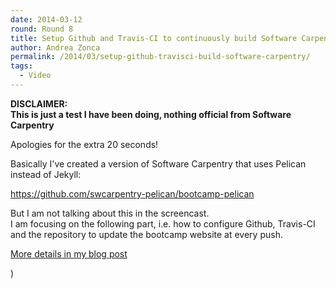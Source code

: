 ```yaml
---
date: 2014-03-12
round: Round 8
title: Setup Github and Travis-CI to continuously build Software Carpentry
author: Andrea Zonca
permalink: /2014/03/setup-github-travisci-build-software-carpentry/
tags:
  - Video
---
```

**DISCLAIMER:**  
**This is just a test I have been doing, nothing official from Software Carpentry**

Apologies for the extra 20 seconds!

Basically I've created a version of Software Carpentry that uses Pelican instead of Jekyll:

<https://github.com/swcarpentry-pelican/bootcamp-pelican>

But I am not talking about this in the screencast.  
I am focusing on the following part, i.e. how to configure Github, Travis-CI and the repository to update the bootcamp website at every push.

[More details in my blog post][1]

)

 [1]: http://zonca.github.io/2014/02/build-software-carpentry-with-pelican.html
